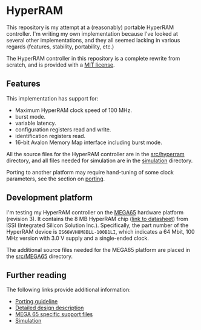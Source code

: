 # HyperRAM

This repository is my attempt at a (reasonably) portable HyperRAM controller.
I'm writing my own implementation because I've looked at several other
implementations, and they all seemed lacking in various regards (features,
stability, portability, etc.)

The HyperRAM controller in this repository is a complete rewrite from scratch,
and is provided with a [MIT license](LICENSE).

## Features

This implementation has support for:

* Maximum HyperRAM clock speed of 100 MHz.
* burst mode.
* variable latency.
* configuration registers read and write.
* identification registers read.
* 16-bit Avalon Memory Map interface including burst mode.

All the source files for the HyperRAM controller are in the
[src/hyperram](src/hyperram) directory, and all files needed for simulation are
in the [simulation](simulation) directory.

Porting to another platform may require hand-tuning of some clock parameters,
see the section on [porting](PORTING.md).


## Development platform

I'm testing my HyperRAM controller on the [MEGA65](https://mega65.org/)
hardware platform (revision 3).  It contains the 8 MB HyperRAM chip ([link to
datasheet](doc/66-67WVH8M8ALL-BLL-938852.pdf)) from ISSI (Integrated Silicon
Solution Inc.).  Specifically, the part number of the HyperRAM device is
`IS66WVH8M8BLL-100B1LI`, which indicates a 64 Mbit, 100 MHz version with 3.0 V
supply and a single-ended clock.

The additional source files needed for the MEGA65 platform are placed in the
[src/MEGA65](src/MEGA65) directory.


## Further reading
The following links provide additional information:

* [Porting guideline](PORTING.md)
* [Detailed design description](src/hyperram/README.md)
* [MEGA 65 specific support files](src/MEGA65/README.md)
* [Simulation](simulation/README.md)
